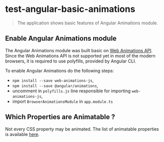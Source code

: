 # test-angular-basic-animations

> The application shows basic features of Angular Animations module.

## Enable Angular Animations module

The Angular Animations module was built basic on [Web Animations API](https://developer.mozilla.org/en-US/docs/Web/API/Web_Animations_API).
Since the Web Animations API is not supported yet in most of the modern browsers, it is required to use polyfills, provided by Angular CLI.

To enable Angular Animations do the following steps:

- `npm install --save web-animations-js`,
- `npm install --save @angular/animations`,
- uncomment in `polyfills.js` line responsible for importing `web-animations-js`,
- import `BrowserAnimationsModule` in `app.module.ts`

## Which Properties are Animatable ?

Not every CSS property may be animated. The list of animatable properties is available [here](https://www.w3.org/TR/css3-transitions/#animatable-properties).
